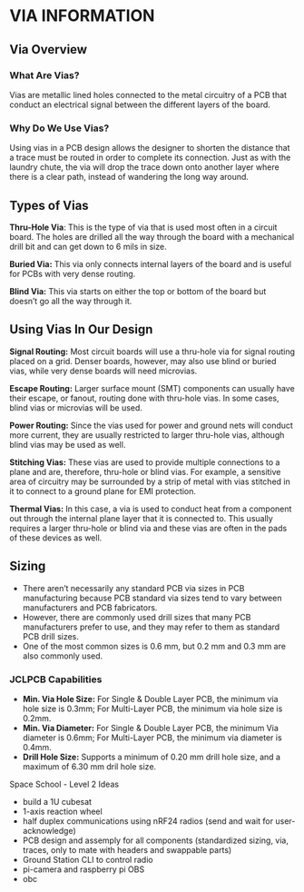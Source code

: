 # VIA INFORMATION

## Via Overview

### What Are Vias? 
Vias are metallic lined holes connected to the metal circuitry of a PCB that conduct an electrical signal between the different layers of the board.

### Why Do We Use Vias?
Using vias in a PCB design allows the designer to shorten the distance that a trace must be routed in order to complete its connection. Just as with the laundry chute, the via will drop the trace down onto another layer where there is a clear path, instead of wandering the long way around. 

## Types of Vias 

**Thru-Hole Via**: This is the type of via that is used most often in a circuit board. The holes are drilled all the way through the board with a mechanical drill bit and can get down to 6 mils in size.

**Buried Via:** This via only connects internal layers of the board and is useful for PCBs with very dense routing.

**Blind Via:** This via starts on either the top or bottom of the board but doesn’t go all the way through it.

## Using Vias In Our Design

**Signal Routing:** Most circuit boards will use a thru-hole via for signal routing placed on a grid. Denser boards, however, may also use blind or buried vias, while very dense boards will need microvias.

**Escape Routing:** Larger surface mount (SMT) components can usually have their escape, or fanout, routing done with thru-hole vias. In some cases, blind vias or microvias will be used. 

**Power Routing:** Since the vias used for power and ground nets will conduct more current, they are usually restricted to larger thru-hole vias, although blind vias may be used as well.

**Stitching Vias:** These vias are used to provide multiple connections to a plane and are, therefore, thru-hole or blind vias. For example, a sensitive area of circuitry may be surrounded by a strip of metal with vias stitched in it to connect to a ground plane for EMI protection.

**Thermal Vias:** In this case, a via is used to conduct heat from a component out through the internal plane layer that it is connected to. This usually requires a larger thru-hole or blind via and these vias are often in the pads of these devices as well.

## Sizing

- There aren’t necessarily any standard PCB via sizes in PCB manufacturing because PCB standard via sizes tend to vary between manufacturers and PCB fabricators. 
- However, there are commonly used drill sizes that many PCB manufacturers prefer to use, and they may refer to them as standard PCB drill sizes. 
- One of the most common sizes is 0.6 mm, but 0.2 mm and 0.3 mm are also commonly used. 

### JCLPCB Capabilities
- **Min. Via Hole Size:** For Single & Double Layer PCB, the minimum via hole size is 0.3mm; For Multi-Layer PCB, the minimum via hole size is 0.2mm.
- **Min. Via Diameter:** For Single & Double Layer PCB, the minimum Via diameter is 0.6mm; For Multi-Layer PCB, the minimum via diameter is 0.4mm.
- **Drill Hole Size:** Supports a minimum of 0.20 mm drill hole size, and a maximum of 6.30 mm dril hole size.



Space School - Level 2 Ideas
- build a 1U cubesat 
- 1-axis reaction wheel
- half duplex communications using nRF24 radios (send and wait for user-acknowledge)
- PCB design and assemply for all components (standardized sizing, via, traces, only to mate with headers and swappable parts)
- Ground Station CLI to control radio
- pi-camera and raspberry pi OBS
- obc 
